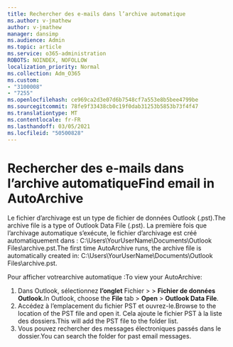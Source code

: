 ```yaml
---
title: Rechercher des e-mails dans l’archive automatique
ms.author: v-jmathew
author: v-jmathew
manager: dansimp
ms.audience: Admin
ms.topic: article
ms.service: o365-administration
ROBOTS: NOINDEX, NOFOLLOW
localization_priority: Normal
ms.collection: Adm_O365
ms.custom:
- "3100008"
- "7255"
ms.openlocfilehash: ce969ca2d3e07d6b7548cf7a553e8b5bee4799be
ms.sourcegitcommit: 78fe9f33438cb0c19f0dab31253b5853b73f4f47
ms.translationtype: MT
ms.contentlocale: fr-FR
ms.lasthandoff: 03/05/2021
ms.locfileid: "50500828"
---
```

# <a name="find-email-in-autoarchive"></a><span data-ttu-id="a1d7d-102">Rechercher des e-mails dans l’archive automatique</span><span class="sxs-lookup"><span data-stu-id="a1d7d-102">Find email in AutoArchive</span></span>

<span data-ttu-id="a1d7d-103">Le fichier d’archivage est un type de fichier de données Outlook (.pst).</span><span class="sxs-lookup"><span data-stu-id="a1d7d-103">The archive file is a type of Outlook Data File (.pst).</span></span> <span data-ttu-id="a1d7d-104">La première fois que l’archivage automatique s’exécute, le fichier d’archivage est créé automatiquement dans : C:\Users\YourUserName\Documents\Outlook Files\archive.pst.</span><span class="sxs-lookup"><span data-stu-id="a1d7d-104">The first time AutoArchive runs, the archive file is automatically created in: C:\Users\YourUserName\Documents\Outlook Files\archive.pst.</span></span>

<span data-ttu-id="a1d7d-105">Pour afficher votrearchive automatique :</span><span class="sxs-lookup"><span data-stu-id="a1d7d-105">To view your AutoArchive:</span></span>

1. <span data-ttu-id="a1d7d-106">Dans Outlook, sélectionnez **l’onglet** Fichier >   >  **Fichier de données Outlook.**</span><span class="sxs-lookup"><span data-stu-id="a1d7d-106">In Outlook, choose the **File** tab > **Open** > **Outlook Data File**.</span></span>
2. <span data-ttu-id="a1d7d-107">Accédez à l’emplacement du fichier PST et ouvrez-le.</span><span class="sxs-lookup"><span data-stu-id="a1d7d-107">Browse to the location of the PST file and open it.</span></span> <span data-ttu-id="a1d7d-108">Cela ajoute le fichier PST à la liste des dossiers.</span><span class="sxs-lookup"><span data-stu-id="a1d7d-108">This will add the PST file to the folder list.</span></span>
3. <span data-ttu-id="a1d7d-109">Vous pouvez rechercher des messages électroniques passés dans le dossier.</span><span class="sxs-lookup"><span data-stu-id="a1d7d-109">You can search the folder for past email messages.</span></span>
